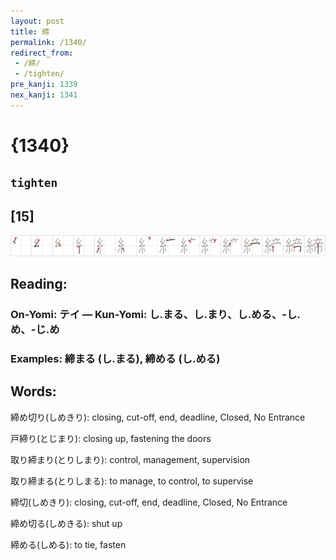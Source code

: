 ```yaml
---
layout: post
title: 締
permalink: /1340/
redirect_from:
 - /締/
 - /tighten/
pre_kanji: 1339
nex_kanji: 1341
---
```


# {1340}

## `tighten`

## [15]

<div class="stroke"><img src="../images/E7B7A0.png" /></div>

## Reading:

### On-Yomi: テイ &mdash; Kun-Yomi: し.まる、し.まり、し.める、-し.め、-じ.め

### Examples: 締まる (し.まる), 締める (し.める)

## Words:

締め切り(しめきり): closing, cut-off, end, deadline, Closed, No Entrance

戸締り(とじまり): closing up, fastening the doors

取り締まり(とりしまり): control, management, supervision

取り締まる(とりしまる): to manage, to control, to supervise

締切(しめきり): closing, cut-off, end, deadline, Closed, No Entrance

締め切る(しめきる): shut up

締める(しめる): to tie, fasten
